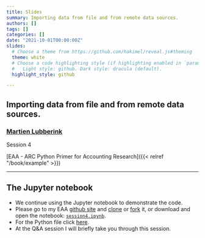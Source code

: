 ```yaml
---
title: Slides
summary: Importing data from file and from remote data sources.
authors: []
tags: []
categories: []
date: "2021-10-01T00:00:00Z"
slides:
  # Choose a theme from https://github.com/hakimel/reveal.js#theming
  theme: white
  # Choose a code highlighting style (if highlighting enabled in `params.toml`)
  #   Light style: github. Dark style: dracula (default).
  highlight_style: github

---
```

## Importing data from file and from remote data sources.

### [Martien Lubberink](https://people.wgtn.ac.nz/martien.lubberink/professional)

Session 4

[EAA - ARC Python Primer for Accounting Research]({{< relref "/book/example" >}})

---
## The Jupyter notebook

- We continue using the Jupyter notebook to demonstrate the code. 
- Please go to my EAA [github site](https://github.com/blucap/EEA_Python_Primer) and [clone](https://docs.github.com/en/repositories/creating-and-managing-repositories/cloning-a-repository) or [fork](https://docs.github.com/en/get-started/quickstart/fork-a-repo) it, or download and open the notebook: [`session4.ipynb`](https://github.com/blucap/EEA_Python_Primer/blob/master/session_4.ipynb).
- For the Python file click [here](https://github.com/blucap/EEA_Python_Primer/blob/master/session_4_from_nb.py).
- At the Q\&A session I will briefly take you through this session.


